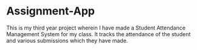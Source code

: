 # Assignment-App
This is my third year project wherein I have made a Student Attendance Management System for my class. It tracks the attendance of the student and various submissions which they have made.
